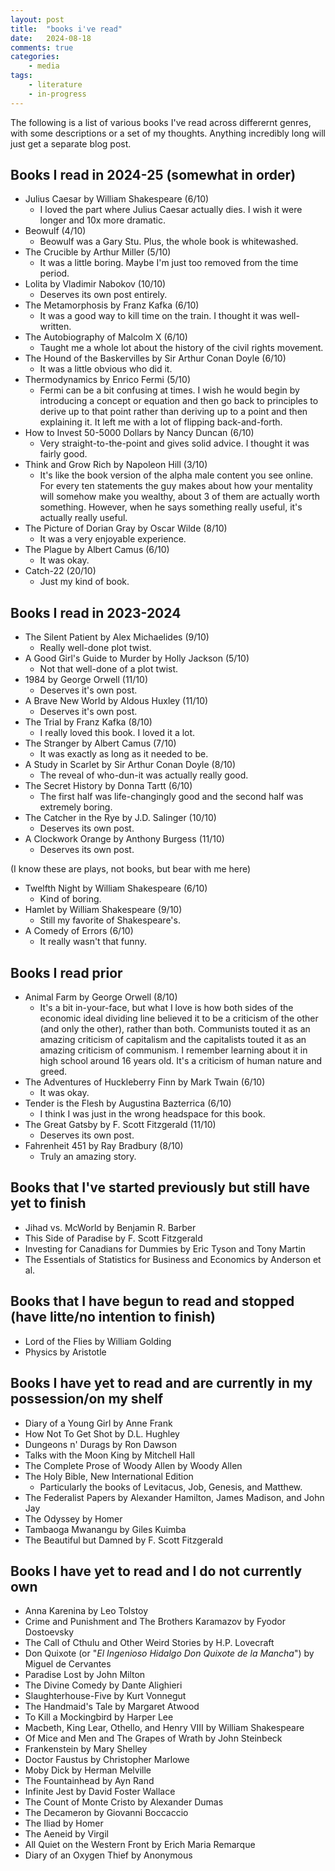 ```yaml
---
layout: post
title:	"books i've read"
date:   2024-08-18 
comments: true
categories:
    - media 
tags:
    - literature 
    - in-progress
---
```


The following is a list of various books I've read across differernt genres, with some descriptions or a set of my thoughts. Anything incredibly long will just get a separate blog post.

## Books I read in 2024-25 (somewhat in order)

- Julius Caesar by William Shakespeare (6/10) 
  - I loved the part where Julius Caesar actually dies. I wish it were longer and 10x more dramatic.
- Beowulf (4/10)
  - Beowulf was a Gary Stu. Plus, the whole book is whitewashed.
- The Crucible by Arthur Miller (5/10)
  - It was a little boring. Maybe I'm just too removed from the time period.
- Lolita by Vladimir Nabokov (10/10)
  - Deserves its own post entirely.
- The Metamorphosis by Franz Kafka (6/10)
  - It was a good way to kill time on the train. I thought it was well-written.
- The Autobiography of Malcolm X (6/10)
  - Taught me a whole lot about the history of the civil rights movement.
- The Hound of the Baskervilles by Sir Arthur Conan Doyle (6/10)
  - It was a little obvious who did it.
- Thermodynamics by Enrico Fermi (5/10)
  - Fermi can be a bit confusing at times. I wish he would begin by introducing a concept or equation and then go back to principles to derive up to that point rather than deriving up to a point and then explaining it. It left me with a lot of flipping back-and-forth.
- How to Invest 50-5000 Dollars by Nancy Duncan (6/10)
  - Very straight-to-the-point and gives solid advice. I thought it was fairly good.
- Think and Grow Rich by Napoleon Hill (3/10)
  - It's like the book version of the alpha male content you see online. For every ten statements the guy makes about how your mentality will somehow make you wealthy, about 3 of them are actually worth something. However, when he says something really useful, it's actually really useful.
- The Picture of Dorian Gray by Oscar Wilde (8/10)
  - It was a very enjoyable experience.
- The Plague by Albert Camus (6/10)
  - It was okay.
- Catch-22 (20/10)
  - Just my kind of book.

## Books I read in 2023-2024

- The Silent Patient by Alex Michaelides (9/10)
  - Really well-done plot twist.
- A Good Girl's Guide to Murder by Holly Jackson (5/10)
  - Not that well-done of a plot twist.
- 1984 by George Orwell (11/10)
  - Deserves it's own post.
- A Brave New World by Aldous Huxley (11/10)
  - Deserves it's own post.
- The Trial by Franz Kafka (8/10)
  - I really loved this book. I loved it a lot.
- The Stranger by Albert Camus (7/10)
  - It was exactly as long as it needed to be.
- A Study in Scarlet by Sir Arthur Conan Doyle (8/10)
  - The reveal of who-dun-it was actually really good.
- The Secret History by Donna Tartt (6/10)
  - The first half was life-changingly good and the second half was extremely boring.
- The Catcher in the Rye by J.D. Salinger (10/10)
  - Deserves its own post.
- A Clockwork Orange by Anthony Burgess (11/10)
  - Deserves its own post.

(I know these are plays, not books, but bear with me here)

- Twelfth Night by William Shakespeare (6/10)
  - Kind of boring.
- Hamlet by William Shakespeare (9/10)
  - Still my favorite of Shakespeare's.
- A Comedy of Errors (6/10)
  - It really wasn't that funny.

## Books I read prior

- Animal Farm by George Orwell (8/10)
  - It's a bit in-your-face, but what I love is how both sides of the economic ideal dividing line believed it to be a criticism of the other (and only the other), rather than both. Communists touted it as an amazing criticism of capitalism and the capitalists touted it as an amazing criticism of communism. I remember learning about it in high school around 16 years old. It's a criticism of human nature and greed.
- The Adventures of Huckleberry Finn by Mark Twain (6/10)
  - It was okay.
- Tender is the Flesh by Augustina Bazterrica (6/10)
  - I think I was just in the wrong headspace for this book.
- The Great Gatsby by F. Scott Fitzgerald (11/10)
  - Deserves its own post.
- Fahrenheit 451 by Ray Bradbury (8/10)
  - Truly an amazing story.

## Books that I've started previously but still have yet to finish

- Jihad vs. McWorld by Benjamin R. Barber
- This Side of Paradise by F. Scott Fitzgerald
- Investing for Canadians for Dummies by Eric Tyson and Tony Martin
- The Essentials of Statistics for Business and Economics by Anderson et al.

## Books that I have begun to read and stopped (have litte/no intention to finish)

- Lord of the Flies by William Golding
- Physics by Aristotle

## Books I have yet to read and are currently in my possession/on my shelf

- Diary of a Young Girl by Anne Frank
- How Not To Get Shot by D.L. Hughley
- Dungeons n' Durags by Ron Dawson
- Talks with the Moon King by Mitchell Hall
- The Complete Prose of Woody Allen by Woody Allen
- The Holy Bible, New International Edition
    - Particularly the books of Levitacus, Job, Genesis, and Matthew.
- The Federalist Papers by Alexander Hamilton, James Madison, and John Jay
- The Odyssey by Homer
- Tambaoga Mwanangu by Giles Kuimba
- The Beautiful but Damned by F. Scott Fitzgerald

## Books I have yet to read and I do not currently own

- Anna Karenina by Leo Tolstoy
- Crime and Punishment and The Brothers Karamazov by Fyodor Dostoevsky
- The Call of Cthulu and Other Weird Stories by H.P. Lovecraft
- Don Quixote (or "*El Ingenioso Hidalgo Don Quixote de la Mancha*") by Miguel de Cervantes
- Paradise Lost by John Milton
- The Divine Comedy by Dante Alighieri
- Slaughterhouse-Five by Kurt Vonnegut
- The Handmaid's Tale by Margaret Atwood
- To Kill a Mockingbird by Harper Lee
- Macbeth, King Lear, Othello, and Henry VIII by William Shakespeare
- Of Mice and Men and The Grapes of Wrath by John Steinbeck
- Frankenstein by Mary Shelley
- Doctor Faustus by Christopher Marlowe
- Moby Dick by Herman Melville
- The Fountainhead by Ayn Rand
- Infinite Jest by David Foster Wallace
- The Count of Monte Cristo by Alexander Dumas
- The Decameron by Giovanni Boccaccio
- The Iliad by Homer
- The Aeneid by Virgil
- All Quiet on the Western Front by Erich Maria Remarque
- Diary of an Oxygen Thief by Anonymous 
